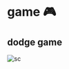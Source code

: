# game 🎮   

## dodge game
![sc](https://user-images.githubusercontent.com/66204538/121928168-dcdb5d00-cd7a-11eb-8bea-69d3c5268045.png)
